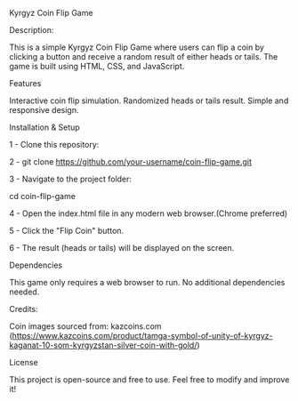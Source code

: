 Kyrgyz Coin Flip Game

Description:

This is a simple Kyrgyz Coin Flip Game where users can flip a coin by clicking a button and receive a random result of either heads or tails. The game is built using HTML, CSS, and JavaScript.

Features

Interactive coin flip simulation.
Randomized heads or tails result.
Simple and responsive design.

Installation & Setup

1 - Clone this repository:

2 - git clone https://github.com/your-username/coin-flip-game.git

3 - Navigate to the project folder:

cd coin-flip-game

4 - Open the index.html file in any modern web browser.(Chrome preferred)

5 - Click the "Flip Coin" button.

6 - The result (heads or tails) will be displayed on the screen.

Dependencies

This game only requires a web browser to run. No additional dependencies needed.

Credits:

Coin images sourced from: kazcoins.com (https://www.kazcoins.com/product/tamga-symbol-of-unity-of-kyrgyz-kaganat-10-som-kyrgyzstan-silver-coin-with-gold/)

License

This project is open-source and free to use. Feel free to modify and improve it!

